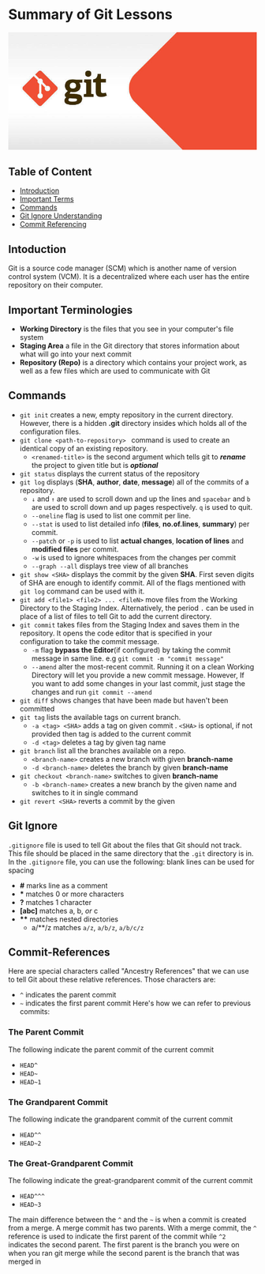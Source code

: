 Summary of Git Lessons
======================

![](git-header.jpg)

## Table of Content

 - [Introduction](#Introduction)
 - [Important Terms](#Important-Terminologies)
 - [Commands](#Commands)
 - [Git Ignore Understanding](#Git-Ignore)
 - [Commit Referencing](#Commit-References)

## Intoduction
 Git is a source code manager (SCM) which is another name of version control system (VCM). It is a decentralized where each user has the entire repository on their computer.

## Important Terminologies
  - __Working Directory__ is the files that you see in your computer's file system
  - __Staging Area__ a file in the Git directory that stores information about what will go into your next commit
  - __Repository (Repo)__ is a directory which contains your project work, as well as a few files which are used to communicate with Git

## Commands
  - ```git init```
    creates a new, empty repository in the current directory. However, there is a hidden __.git__ directory insides which holds all of the configuration files.
  - ```git clone <path-to-repository> ```
    command is used to create an identical copy of an existing repository.
      - ``<renamed-title>`` is the second argument which tells git to __*rename*__ the project to given title but is __*optional*__
  - ```git status```
    displays the current status of the repository
  - ```git log```
    displays (__SHA__, __author__, __date__, __message__) all of the commits of a repository.
      - ```↓``` and ```↑``` are used to scroll down and up the lines and ```spacebar``` and ```b``` are used to scroll down and up pages respectively. ```q``` is used to quit.
      - ```--oneline``` flag is used to list one commit per line.
      - ```--stat``` is used to list detailed info (__files__, __no.of.lines__, __summary__) per commit.
      -  ```--patch``` or ```-p``` is used to list __actual changes__, __location of lines__ and __modified files__ per commit.
      - ```-w``` is used to ignore whitespaces from the changes per commit
      - ```--graph --all``` displays tree view of all branches
  - ```git show <SHA>```
    displays the commit by the given __SHA__. First seven digits of SHA are enough to identify commit. All of the flags mentioned with ```git log``` command can be used with it.
  - ```git add <file1> <file2> ... <fileN>```
    move files from the Working Directory to the Staging Index.
    Alternatively, the period ```.``` can be used in place of a list of files to tell Git to add the current directory.
  - ```git commit```
    takes files from the Staging Index and saves them in the repository. It opens the code editor that is specified in your configuration to take the commit message.
      - ```-m``` flag __bypass the Editor__(if configured) by taking the commit message in same line. e.g ```git commit -m "commit message"```
      - ```--amend``` alter the most-recent commit. Running it on a clean Working Directory will let you provide a new commit message. However, If you want to add some changes in your last commit, just stage the changes and run ```git commit --amend```
  - ```git diff```
    shows changes that have been made but haven't been committed
  - ```git tag```
    lists the available tags on current branch.
      - ```-a <tag> <SHA>``` adds a tag __<tag>__ on given commit __<SHA>__. ```<SHA>``` is optional, if not provided then tag is added to the current commit
      - ```-d <tag>``` deletes a tag by given tag __<tag>__ name
  - ```git branch```
    list all the branches available on a repo.
      - ```<branch-name>``` creates a new branch with given __branch-name__
      - ```-d <branch-name>``` deletes the branch by given __branch-name__
  - ```git checkout <branch-name>```
    switches to given __branch-name__
      - ```-b <branch-name>``` creates a new branch by the given name and switches to it in single command
  - ```git revert <SHA>```
    reverts a commit by the given __<SHA>__



## Git Ignore
  ```.gitignore``` file is used to tell Git about the files that Git should not track. This file should be placed in the same directory that the ```.git``` directory is in.
  In the ```.gitignore``` file, you can use the following:
  blank lines can be used for spacing
  - __#__ marks line as a comment
  - __*__ matches 0 or more characters
  - __?__ matches 1 character
  - __[abc]__ matches a, b, _or_ c
  - __**__ matches nested directories
    - a/**/z matches
      ```a/z```,
      ```a/b/z```,
      ``a/b/c/z``

## Commit-References
  Here are special characters called "Ancestry References" that we can use to tell Git about these relative references. Those characters are:
  - ```^``` indicates the parent commit
  - ```~``` indicates the first parent commit
  Here's how we can refer to previous commits:

  ### The Parent Commit
  The following indicate the parent commit of the current commit
  - ```HEAD^```
  - ```HEAD~```
  - ```HEAD~1```

  ### The Grandparent Commit
  The following indicate the grandparent commit of the current commit
  - ```HEAD^^```
  - ``HEAD~2``

  ### The Great-Grandparent Commit
  The following indicate the great-grandparent commit of the current commit
  - ```HEAD^^^```
  - ```HEAD~3```

  The main difference between the ```^``` and the ```~``` is when a commit is created from a merge. A merge commit has two parents. With a merge commit, the ```^``` reference is used to indicate the first parent of the commit while ```^2``` indicates the second parent. The first parent is the branch you were on when you ran git merge while the second parent is the branch that was merged in

